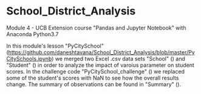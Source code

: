 # School_District_Analysis
Module 4 - UCB Extension course "Pandas and Jupyter Notebook" with Anaconda Python3.7

In this module's lesson "PyCitySchool" (https://github.com/daneshtavana/School_District_Analysis/blob/master/PyCitySchools.ipynb) we merged two Excel .csv data sets "School" () and "Student" () in order to analyze the impact of varoius parameter on student scores. In the challenge code "PyCitySchool_challenge" () we replaced some of the student's scores with NaN to see how the overall results change. The summary of observations can be found in "Summary" ().  


